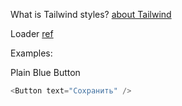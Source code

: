 What is Tailwind styles?
[about Tailwind](https://tailwindcss.com/docs/what-is-tailwind/)

Loader
[ref](https://www.npmjs.com/package/vue-button-spinner)

Examples:
 
 Plain Blue Button
```js
<Button text="Сохранить" />
```